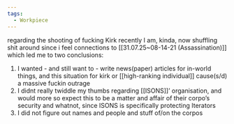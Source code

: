 ```yaml
---
tags:
  - Workpiece
---
```

regarding the shooting of fucking Kirk recently I am, kinda, now shuffling shit around since i feel connections to [[31.07.25~08-14-21 (Assassination)]]
which led me to two conclusions:
1. I wanted - and still want to - write news(paper) articles for in-world things, and this situation for kirk or [[high-ranking individual]] cause(s/d) a massive fuckin outrage
2. I didnt really twiddle my thumbs regarding [[ISONS]]’ organisation, and would more so expect this to be a matter and affair of their corpo’s security and whatnot, since ISONS is specifically protecting Iterators
3. I did not figure out names and people and stuff of/on the corpos